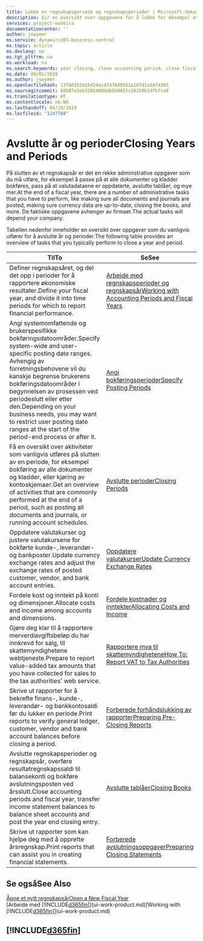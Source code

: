 ```yaml
---
title: Lukke en regnskapsperiode og regnskapsperioder | Microsoft-dokumentasjon
description: Gir en oversikt over oppgavene for å lukke for eksempel et regnskapsår eller en regnskapsperiode og sørge for at dokumenter og kladder er bokført, og for å kontrollere banksaldoer.
services: project-madeira
documentationcenter: ''
author: jswymer
ms.service: dynamics365-business-central
ms.topic: article
ms.devlang: na
ms.tgt_pltfrm: na
ms.workload: na
ms.search.keywords: year closing, close accounting period, close fiscal year, bank account detailed trial balance
ms.date: 04/01/2019
ms.author: jswymer
ms.openlocfilehash: 13f8d163a15424acdf47849551a16fd1a34f4205
ms.sourcegitcommit: 60b87e5eb32bb408dd65b9855c29159b1dfbfca8
ms.translationtype: HT
ms.contentlocale: nb-NO
ms.lasthandoff: 04/29/2019
ms.locfileid: "1247769"
---
```

# <a name="closing-years-and-periods"></a><span data-ttu-id="83bb2-103">Avslutte år og perioder</span><span class="sxs-lookup"><span data-stu-id="83bb2-103">Closing Years and Periods</span></span>
<span data-ttu-id="83bb2-104">På slutten av et regnskapsår er det en rekke administrative oppgaver som du må utføre, for eksempel å passe på at alle dokumenter og kladder bokføres, pass på at valutadataene er oppdaterte, avslutte tablåer, og mye mer.</span><span class="sxs-lookup"><span data-stu-id="83bb2-104">At the end of a fiscal year, there are a number of administrative tasks that you have to perform, like making sure all documents and journals are posted, making sure currency data are up-to-date, closing the books, and more.</span></span> <span data-ttu-id="83bb2-105">De faktiske oppgavene avhenger av firmaet.</span><span class="sxs-lookup"><span data-stu-id="83bb2-105">The actual tasks will depend your company.</span></span>

<span data-ttu-id="83bb2-106">Tabellen nedenfor inneholder en oversikt over oppgaver som du vanligvis utfører for å avslutte år og perioder.</span><span class="sxs-lookup"><span data-stu-id="83bb2-106">The following table provides an overview of tasks that you typically perform to close a year and period.</span></span>

| <span data-ttu-id="83bb2-107">Til</span><span class="sxs-lookup"><span data-stu-id="83bb2-107">To</span></span> | <span data-ttu-id="83bb2-108">Se</span><span class="sxs-lookup"><span data-stu-id="83bb2-108">See</span></span> |
| --- | --- |
| <span data-ttu-id="83bb2-109">Definer regnskapsåret, og del det opp i perioder for å rapportere økonomiske resultater.</span><span class="sxs-lookup"><span data-stu-id="83bb2-109">Define your fiscal year, and divide it into time periods for which to report financial performance.</span></span> | [<span data-ttu-id="83bb2-110">Arbeide med regnskapsperioder og regnskapsår</span><span class="sxs-lookup"><span data-stu-id="83bb2-110">Working with Accounting Periods and Fiscal Years</span></span>](finance-accounting-periods-and-fiscal-years.md)|
| <span data-ttu-id="83bb2-111">Angi systemomfattende og brukerspesifikke bokføringsdatoområder.</span><span class="sxs-lookup"><span data-stu-id="83bb2-111">Specify system-wide and user-specific posting date ranges.</span></span> <span data-ttu-id="83bb2-112">Avhengig av forretningsbehovene vil du kanskje begrense brukerens bokføringsdatoområder i begynnelsen av prosessen ved periodeslutt eller etter den.</span><span class="sxs-lookup"><span data-stu-id="83bb2-112">Depending on your business needs, you may want to restrict user posting date ranges at the start of the period-end process or after it.</span></span> |[<span data-ttu-id="83bb2-113">Angi bokføringsperioder</span><span class="sxs-lookup"><span data-stu-id="83bb2-113">Specify Posting Periods</span></span>](finance-how-specify-posting-periods.md) |
| <span data-ttu-id="83bb2-114">Få en oversikt over aktiviteter som vanligvis utføres på slutten av en periode, for eksempel bokføring av alle dokumenter og kladder, eller kjøring av kontoskjemaer.</span><span class="sxs-lookup"><span data-stu-id="83bb2-114">Get an overview of activities that are commonly performed at the end of a period, such as posting all documents and journals, or running account schedules.</span></span> |[<span data-ttu-id="83bb2-115">Avslutte perioder</span><span class="sxs-lookup"><span data-stu-id="83bb2-115">Closing Periods</span></span>](year-how-complete-period-end-processes.md) |
| <span data-ttu-id="83bb2-116">Oppdatere valutakurser og justere valutakursene for bokførte kunde-, leverandør- og bankposter.</span><span class="sxs-lookup"><span data-stu-id="83bb2-116">Update currency exchange rates and adjust the exchange rates of posted customer, vendor, and bank account entries.</span></span> |[<span data-ttu-id="83bb2-117">Oppdatere valutakurser</span><span class="sxs-lookup"><span data-stu-id="83bb2-117">Update Currency Exchange Rates</span></span>](finance-how-update-currencies.md) |
| <span data-ttu-id="83bb2-118">Fordele kost og inntekt på konti og dimensjoner.</span><span class="sxs-lookup"><span data-stu-id="83bb2-118">Allocate costs and income among accounts and dimensions.</span></span> |[<span data-ttu-id="83bb2-119">Fordele kostnader og inntekter</span><span class="sxs-lookup"><span data-stu-id="83bb2-119">Allocating Costs and Income</span></span>](year-allocate-costs-income.md) |
| <span data-ttu-id="83bb2-120">Gjøre deg klar til å rapportere merverdiavgiftsbeløp du har innkrevd for salg, til skattemyndighetene webtjeneste.</span><span class="sxs-lookup"><span data-stu-id="83bb2-120">Prepare to report value-added tax amounts that you have collected for sales to the tax authorities' web service.</span></span> |[<span data-ttu-id="83bb2-121">Rapportere mva til skattemyndighetene</span><span class="sxs-lookup"><span data-stu-id="83bb2-121">How To: Report VAT to Tax Authorities</span></span>](finance-how-report-vat.md)|
| <span data-ttu-id="83bb2-122">Skrive ut rapporter for å bekrefte finans-, kunde-, leverandør- og bankkontosaldi før du lukker en periode.</span><span class="sxs-lookup"><span data-stu-id="83bb2-122">Print reports to verify general ledger, customer, vendor and bank account balances before closing a period.</span></span> |[<span data-ttu-id="83bb2-123">Forberede forhåndslukking av rapporter</span><span class="sxs-lookup"><span data-stu-id="83bb2-123">Preparing Pre-Closing Reports</span></span>](year-prepare-preclose-reports.md) |
| <span data-ttu-id="83bb2-124">Avslutte regnskapsperioder og regnskapsår, overføre resultatregnskapssaldi til balansekonti og bokføre avslutningsposten ved årsslutt.</span><span class="sxs-lookup"><span data-stu-id="83bb2-124">Close accounting periods and fiscal year, transfer income statement balances to balance sheet accounts and post the year end closing entry.</span></span> |[<span data-ttu-id="83bb2-125">Avslutte tablåer</span><span class="sxs-lookup"><span data-stu-id="83bb2-125">Closing Books</span></span>](year-close-books.md) |
| <span data-ttu-id="83bb2-126">Skrive ut rapporter som kan hjelpe deg med å opprette årsregnskap.</span><span class="sxs-lookup"><span data-stu-id="83bb2-126">Print reports that can assist you in creating financial statements.</span></span> |[<span data-ttu-id="83bb2-127">Forberede avslutningsoppgaver</span><span class="sxs-lookup"><span data-stu-id="83bb2-127">Preparing Closing Statements</span></span>](year-prepare-close-statement.md) |

## <a name="see-also"></a><span data-ttu-id="83bb2-128">Se også</span><span class="sxs-lookup"><span data-stu-id="83bb2-128">See Also</span></span>
[<span data-ttu-id="83bb2-129">Åpne et nytt regnskapsår</span><span class="sxs-lookup"><span data-stu-id="83bb2-129">Open a New Fiscal Year</span></span>](finance-how-open-new-fiscal-year.md)  
<span data-ttu-id="83bb2-130">[Arbeide med [!INCLUDE[d365fin](includes/d365fin_md.md)]](ui-work-product.md)</span><span class="sxs-lookup"><span data-stu-id="83bb2-130">[Working with [!INCLUDE[d365fin](includes/d365fin_md.md)]](ui-work-product.md)</span></span>

## [!INCLUDE[d365fin](includes/free_trial_md.md)]  
 
